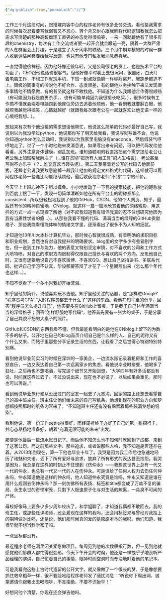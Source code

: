 ```yaml
---
{"dg-publish":true,"permalink":"//"}
---
```



工作三个月这段时间，跟搭建内容中台的程序老师有很多业务交流。看他接我需求的时候每次忍着要骂我弱智又不忍心、转个背又耐心跟我解释代码逻辑教我怎么把需求写清楚的那种高智商理工直男的神态觉得很搞笑，一来一回就跟他有了很多有趣的chemistry，每次有工作交流或者要一起开会就会眼前一亮，隔着一大群严肃的人在群里会上打趣，于是建立了大于同事的联结。三个月中期考核的的时候一群人收到评估问卷要给我写反馈，也只有他专门私发我消息恭喜我。

一直觉得他很神秘。因为他好像还很年轻，又是公司很老的员工、也是技术平台的功臣了，CEO跟他说话也很客气。但他好像平时看上去很沉闷，很自闭，白天盯着电脑工作，不想工作就玩手机，下班一到点就像箭一样弹射离开，我跑步都追不上。同级的同事有的听说他不好合作、态度很差，有的跟他业务接触下来又发现很多事情他不情愿做，有的甚至就这样不敢找他。不知道为什么我跟他合作得很顺畅（有可能因为我是直男杀手、、也有可能单纯因为我很擅长吃屎、），很多时候有工作搞不懂就会端着电脑跑到他座位旁边去追着他烦他，他一看到我就要翻白眼，他越烦我越觉得搞笑，心情就越好（就跟我每次跟老公在一起就喜欢让他无语一样的心境吧我想…）。

想起来有次有个他没接的需求想请他帮忙，他说这么简单的代码你最好自己写，我说别以为我没学过python，他说那你写了明天给我看，我说写就写谁不会，他说你知道python怎么启动吗，我说别以为我家里电脑没有anaconda，然后假装气哼哼地走了。过了一个小时他跑来发消息说，如果写出来有问题，可以把代码发给他看看，另外注意身体健康，别乱加班。谁知道聪明的我直接把这个需求提给老公让老公晚上加班帮我解决了（…谁在贯彻“把所有人当工具”的人生格言），老公甚至写得不亦乐乎（？…谁又喜欢当砖头呢）。第二天我带着老公写的代码去他面前秀，还跟老公说我要故意删掉一段我让他加的规定文档格式的代码，这样就可以再问程序老师一些蠢比问题继续烦他，最后收获程序老师“不错”二字的评价。

今天早上上班心神不宁所以摸鱼。小小地发动了一下我的搜索技能，把他的昵称放到百度上搜了一下，发现一切简单清晰如他在所有平台上的昵称都那么consistent…所以很轻松地找到了他的GitHub，CSDN，他的个人网页、知乎，最后还有他的精神自留地，CNblog。就这样一篇一篇地欣赏着他的网络残影，用这样的方式一点一点窥探了解他（对不起我知道我有错但我真的忍不住想研究他因为我有当质性学者的瘾…）。从那些我看不懂的代码、满满当当的绿绿的GitHub贡献格子、那些我能看懂能体味的情绪文字里，逐渐看出了很多不为人知的细腻。

才知道他13年川大本科计算机毕业，那时候心智就很成熟，有着明确的求职目标和职业规划，当然也有对自我提升的明确要求。blog里的文字多少有些错别字在，但一说到工作与能力，他的表意又特别坚定审慎，对不喜欢的公司和工作方式大喷特喷，对自己的求职方向限制得仅限自己擅长与喜欢的两个方向。反思他自己时，又很有逻辑地说自己不喜欢微博、不喜欢QQ，想让自己坚持读书、多联系代码，批评自己学习不认真，毕设都要答辩了才花了一个星期写出来（怎么那个年代也这样…）。

不知不觉看了一个多小时我却开始流泪。

知乎里他的简介，说他喜欢玩木吉他。知乎里他关注的话题，是”怎样进Google“ ”程序员考CPA“ “大龄程序员都去干什么了”这样的东西。看他在知乎里的分享，回答”程序员怎么提升自己”，他答要多在GitHub上留痕，于是截了自己14年满满当当的深绿格子；回答”怎样舒服地写代码“，他答首先要有一张大的桌子，于是分享了自己其貌不扬的大桌子的照片。

GitHub和CSDN的东西我看不懂，但我最能看明白的是他在CNblog上留下的为数不多的帖子。公开地在自己的blog首页介绍自己是什么样的人、自己的昵称又有个什么又来，而帖子里那些分享记录生活的东西，让我看了之后觉得心特别特别特别痛。

看到他说毕业前实习的时候在深圳的一家美企，一边流水账记录着租房和工作的喜怒哀乐，一边又表达着自己第一次远离家乡的焦虑。看他说毕业时聚餐，他喝多了狂吐，之后再也不想喝酒，写完这个细节又开始回想，“大学四年有好多话都没有说，时间就这样过去了。不过没说出来，现在也不必说了，以后如果会重见，那时也可以再说。”

看到他说毕业旅行和从没出过门的室友一起去了九寨沟，回家的路上还想去看望自己的高中班主任。班主任让他们给未来的自己写纸条，他想到现在的职业方向和梦想都按照那时的纸条内容来了，“不知道班主任还有没有保留着那些装满梦想的纸条”。

看到他说，第一份工作settle得很好，历经周折终于办好了自己的第一张招行卡，并心态昂扬地准备好，朝着“充满无限可能的未来”出发。

那便是他最后一篇流水账日记了。而后他不知怎么也不知何时就回到了成都，来到了这家公司。而之前那些文字、那些追求，或者说那些人格，我不知道是否还存在着。从2013年到现在，算一下他也毕业十年了。我哭是因为我工作后也急速地经历了祛魅和失语，丢下了所有爱好与追求，放弃了所有形式的表达甚至抱怨。我哭是因为，我总是在这样的时刻止不住想到《伤仲永》——我想这世界上总有一代又一代的仲永，也总有一代又一代的人在伤仲永。可是谁给了任何人权力去伤任何仲永吗，仲永知道他是这样的仲永吗，他人知道仲永究竟是谁吗，仲永又知道是谁在用什么规则去伤仲永吗？那一刻仿佛所有表扬、标签和title都变成了万劫不复的骗局、永生永世的奇怪牢笼，只剩下人极速原子化与对生活的疏离，一具臭不可闻的尸体。

母校好像马上要多少多少周年校庆了。和学姐聊了，才知道我俩都不敢回去。我的班主任，或那些任课老师，还会爱现在这样的我吗，还会用标签来与曾经对我挂上的期待做对比吗，还是说，他们那时候真的爱的是原原本本的我吗。他们知道，我很早就不想当科学家了吗。

一点坐标都没有。

最近程序老师在洞里闭关紧急做项目，每周见到他的次数屈指可数，但一见到他就感觉他们那群人都忙得很变形。今天下午开会的时候，他还是一样拽乎乎地没听产品经理的演讲，自己忙着自己的事情，眼神时而空洞时而专注地盯着他的笔记本。

可是我看完这些上古时代遗留的公开文字，就又像做了一个很长的梦，于是像想要抓住救命稻草一样，很不要脸地给程序老师发了骚扰消息：“听说你下周出洞，诚挚邀请你跟我出去喝咖啡，不准拒绝，不要不识抬举！”

好想问他个清楚，你现在还会弹吉他吗。